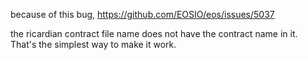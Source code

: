 because of this bug,
https://github.com/EOSIO/eos/issues/5037

the ricardian contract file name does not have the contract name in it. That's the simplest way to make it work.